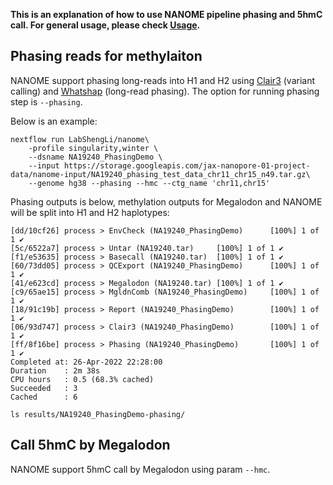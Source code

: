 **This is an explanation of how to use NANOME pipeline phasing and 5hmC call. For general usage, please check [Usage](https://github.com/LabShengLi/nanome/blob/master/docs/Usage.md).**

## Phasing reads for methylaiton
NANOME support phasing long-reads into H1 and H2 using [Clair3](https://github.com/HKU-BAL/Clair3) (variant calling) and [Whatshap](https://whatshap.readthedocs.io/en/latest/) (long-read phasing). The option for running phasing step is `--phasing`.

Below is an example:
```angular2html
nextflow run LabShengLi/nanome\
    -profile singularity,winter \
    --dsname NA19240_PhasingDemo \
    --input https://storage.googleapis.com/jax-nanopore-01-project-data/nanome-input/NA19240_phasing_test_data_chr11_chr15_n49.tar.gz\
    --genome hg38 --phasing --hmc --ctg_name 'chr11,chr15'
```

Phasing outputs is below, methylation outputs for Megalodon and NANOME will be split into H1 and H2 haplotypes:
```angular2html
[dd/10cf26] process > EnvCheck (NA19240_PhasingDemo)      [100%] 1 of 1 ✔
[5c/6522a7] process > Untar (NA19240.tar)     [100%] 1 of 1 ✔
[f1/e53635] process > Basecall (NA19240.tar)  [100%] 1 of 1 ✔
[60/73dd05] process > QCExport (NA19240_PhasingDemo)      [100%] 1 of 1 ✔
[41/e623cd] process > Megalodon (NA19240.tar) [100%] 1 of 1 ✔
[c9/65ae15] process > MgldnComb (NA19240_PhasingDemo)     [100%] 1 of 1 ✔
[18/91c19b] process > Report (NA19240_PhasingDemo)        [100%] 1 of 1 ✔
[06/93d747] process > Clair3 (NA19240_PhasingDemo)        [100%] 1 of 1 ✔
[ff/8f16be] process > Phasing (NA19240_PhasingDemo)       [100%] 1 of 1 ✔
Completed at: 26-Apr-2022 22:28:00
Duration    : 2m 38s
CPU hours   : 0.5 (68.3% cached)
Succeeded   : 3
Cached      : 6

ls results/NA19240_PhasingDemo-phasing/
```

## Call 5hmC by Megalodon
NANOME support 5hmC call by Megalodon using param `--hmc`.
